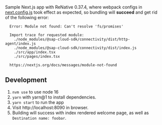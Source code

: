 Sample Next.js app with ReNative 0.37.4, where webpack configs in [next.config.js](next.config.js) took effect as expected, so bundling will **succeed** and get rid of the following error:
```log
  Error: Module not found: Can't resolve 'fs/promises'

  Import trace for requested module:
    ./node_modules/@sap-cloud-sdk/connectivity/dist/http-agent/index.js
    ./node_modules/@sap-cloud-sdk/connectivity/dist/index.js
    ./src/app/index.tsx
    ./src/pages/index.tsx

  https://nextjs.org/docs/messages/module-not-found
```

## Development
1. `nvm use` to use node 16
1. `yarn` with yarn@1 to install dependencies.
1. `yarn start` to run the app
1. Visit http://localhost:8090 in browser.
1. Building will success with index rendered welcome page, as well as `Destination name: foobar`.
